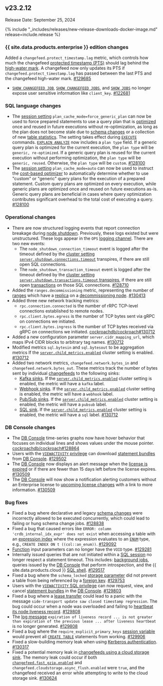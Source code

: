 ## v23.2.12

Release Date: September 25, 2024

{% include "_includes/releases/new-release-downloads-docker-image.md" release=include.release %}

<h3 id="v23-2-12-{{-site.data.products.enterprise-}}-edition-changes">{{ site.data.products.enterprise }} edition changes</h3>

 Added a `changefeed.protect_timestamp.lag` metric, which controls how much the changefeed [protected timestamp (PTS)](/docs/v23.2/protect-changefeed-data.md) should lag behind the [high-water mark](/docs/v23.2/how-does-an-enterprise-changefeed-work.md). A changefeed now only updates its PTS if `changefeed.protect_timestamp.lag` has passed between the last PTS and the changefeed high-water mark. [#129685][#129685]
- [`SHOW CHANGEFEED JOB`](/docs/v23.2/show-jobs.md#show-changefeed-jobs), [`SHOW CHANGEFEED JOBS`](/docs/v23.2/show-jobs.md#show-changefeed-jobs), and [`SHOW JOBS`](/docs/v23.2/show-jobs.md) no longer expose user sensitive information like `client_key`. [#122681][#122681]

<h3 id="v23-2-12-sql-language-changes">SQL language changes</h3>

- The [session setting](/docs/v23.2/session-variables.md) `plan_cache_mode=force_generic_plan` can now be used to force prepared statements to use a query plan that is [optimized](/docs/v23.2/cost-based-optimizer.md) once and reused in future executions without re-optimization, as long as the plan does not become stale due to [schema changes](/docs/v23.2/online-schema-changes.md) or a collection of new [table statistics](/docs/v23.2/show-statistics.md). The setting takes effect during [`EXECUTE`](/docs/v23.2/sql-grammar.md#execute_stmt) commands. [`EXPLAIN ANALYZE`](/docs/v23.2/explain-analyze.md) now includes a `plan type` field. If a generic query plan is optimized for the current execution, the `plan type` will be `generic, re-optimized`. If a generic query plan is reused for the current execution without performing optimization, the `plan type` will be `generic, reused`. Otherwise, the `plan type` will be `custom`. [#128100][#128100]
- The [session setting](/docs/v23.2/session-variables.md) `plan_cache_mode=auto` can now be used to instruct the [cost-based optimizer](/docs/v23.2/cost-based-optimizer.md) to automatically determine whether to use "custom" or "generic" query plans for the execution of a prepared statement. Custom query plans are optimized on every execution, while generic plans are optimized once and reused on future executions as-is. Generic query plans are beneficial in cases where query optimization contributes significant overhead to the total cost of executing a query. [#128100][#128100]

<h3 id="v23-2-12-operational-changes">Operational changes</h3>

- There are now structured logging events that report connection breakage during [node shutdown](/docs/v23.2/node-shutdown.md). Previously, these logs existed but were unstructured. These logs appear in the `OPS` [logging channel](/docs/v23.2/logging-overview.md#logging-channels). There are two new events:
  - The `node_shutdown_connection_timeout` event is logged after the timeout defined by the [cluster setting `server.shutdown.connections.timeout`](/docs/v23.2/cluster-settings.md#setting-server-shutdown-connection-wait) transpires, if there are still open SQL connections.
  - The `node_shutdown_transaction_timeout` event is logged after the timeout defined by the [cluster setting `server.shutdown.transactions.timeout` transpires](/docs/v23.2/cluster-settings.md#setting-server-shutdown-query-wait), if there are still open [transactions](/docs/v23.2/transactions.md) on those SQL connections. [#128710][#128710]
- Added the `ranges.decommissioning` metric, representing the number of [ranges](/docs/v23.2/architecture/overview.md#architecture-range) which have a [replica](/docs/v23.2/architecture/overview.md#architecture-replica) on a [decommissioning node](/docs/v23.2/cockroach-node.md#decommission-nodes). [#130413][#130413]
- Added three new network tracking metrics:
  - `rpc.connection.connected` is the number of rRPC TCP-level connections established to remote nodes.
  - `rpc.client.bytes.egress` is the number of TCP bytes sent via gRPC on connections we initiated.
  - `rpc.client.bytes.ingress` is the number of TCP bytes received via gRPC on connections we initiated. [cockroachdb/cockroach#130712][#130712]
- Added a new configuration parameter `server.cidr_mapping_url`, which maps IPv4 CIDR blocks to arbitrary tag names. [#130712][#130712]
- Modified metrics `sql.bytesin` and `sql.bytesout` to be aggregation metrics If the [`server.child_metrics.enabled`](/docs/v23.2/cluster-settings.md#setting-server-child-metrics-enabled) cluster setting is enabled. [#130712][#130712]
- Added two network metrics, `changefeed.network.bytes_in` and `changefeed.network.bytes_out`. These metrics track the number of bytes sent by individual [changefeeds](/docs/v23.2/create-and-configure-changefeeds.md) to the following sinks:
  - [Kafka sinks](/docs/v23.2/changefeed-sinks.md#kafka). If the [`server.child_metrics.enabled`](/docs/v23.2/cluster-settings.md#setting-server-child-metrics-enabled) cluster setting is enabled, the metric will have a `kafka` label.
  - [Webhook sinks](/docs/v23.2/changefeed-sinks.md#webhook-sink). If the [`server.child_metrics.enabled`](/docs/v23.2/cluster-settings.md#setting-server-child-metrics-enabled) cluster setting is enabled, the metric will have a `webhook` label.
  - [Pub/Sub sinks](/docs/v23.2/changefeed-sinks.md#google-cloud-pub-sub). If the [`server.child_metrics.enabled`](/docs/v23.2/cluster-settings.md#setting-server-child-metrics-enabled) cluster setting is enabled, the metric will have a `pubsub` label.
  - [SQL sink](/docs/v23.2/changefeed-for.md). If the [`server.child_metrics.enabled`](/docs/v23.2/cluster-settings.md#setting-server-child-metrics-enabled) cluster setting is enabled, the metric will have a `sql` label. [#130712][#130712]

<h3 id="v23-2-12-db-console-changes">DB Console changes</h3>

- The [DB Console](/docs/v23.2/ui-overview-dashboard.md) time-series graphs now have hover behavior that focuses on individual lines and shows values under the mouse pointer. [cockroachdb/cockroach#128864][#128864]
- Users with the [`VIEWACTIVITY` privilege](/docs/v23.2/security-reference/authorization.md#viewactivity) can download [statement bundles](/docs/v23.2/explain-analyze.md) from [DB Console](/docs/v23.2/ui-overview.md). [#129502][#129502]
- The [DB Console](/docs/v23.2/ui-overview.md) now displays an alert message when the [license is expired](/docs/v23.2/licensing-faqs.md#monitor-for-license-expiry) or if there are fewer than 15 days left before the license expires. [#130509][#130509]
- The [DB Console](/docs/v23.2/ui-overview.md) will now show a notification alerting customers without an Enterprise license to [upcoming license changes](https://www.cockroachlabs.com/enterprise-license-update/) with a link to more information. [#130509][#130509]

<h3 id="v23-2-12-bug-fixes">Bug fixes</h3>

- Fixed a bug where declarative and legacy [schema changes](/docs/v23.2/online-schema-changes.md) were incorrectly allowed to be executed concurrently, which could lead to failing or hung schema change jobs. [#128838][#128838]
- Fixed a bug that caused errors like `ERROR: column 'crdb_internal_idx_expr' does not exist` when accessing a table with an [expression index](/docs/v23.2/expression-indexes.md) where the expression evaluates to an [`ENUM`](/docs/v23.2/enum.md) type, e.g., `CREATE INDEX ON t ((col::an_enum))`. [#129092][#129092]
- [Function](/docs/v23.2/user-defined-functions.md) input parameters can no longer have the `VOID` type. [#129281][#129281]
- Internally issued queries that are not initiated within a [SQL session](/docs/v23.2/show-sessions.md) no longer respect a statement timeout. This includes: [background jobs](/docs/v23.2/show-jobs.md), queries issued by the [DB Console](/docs/v23.2/ui-overview.md) that perform introspection, and the {{ site.data.products.cloud }} [SQL shell](sql-shell.md). [#129517][#129517]
- Fixed a bug where the `schema_locked` [storage parameter](/docs/v23.2/with-storage-parameter.md) did not prevent a table from being referenced by a [foreign key](/docs/v23.2/foreign-key.md). [#129753][#129753]
- Users with the [`VIEWACTIVITY` SQL privilege](/docs/v23.2/security-reference/authorization.md#viewactivity) can now request, view, and cancel [statement bundles](/docs/v23.2/explain-analyze.md) in the [DB Console](/docs/v23.2/ui-overview.md). [#129803][#129803]
- Fixed a bug where a [lease transfer](/docs/v23.2/architecture/replication-layer.md#epoch-based-leases-table-data) could lead to a panic with the message `side-transport update saw closed timestamp regression`. The bug could occur when a node was overloaded and failing to [heartbeat its node liveness record](/docs/v23.2/cluster-setup-troubleshooting.md#node-liveness-issues). [#129808][#129808]
- The [log message](/docs/v23.2/logging-overview.md) `expiration of liveness record ... is not greater than expiration of the previous lease ... after liveness heartbeat` is no longer generated. [#129808][#129808]
- Fixed a bug where the `require_explicit_primary_keys` [session variable](/docs/v23.2/session-variables.md) would prevent all [`CREATE TABLE`](/docs/v23.2/create-table.md) statements from working. [#129906][#129906]
- Fixed a slow-building memory leak when using [Kerberos authentication](/docs/v23.2/gssapi_authentication.md). [#130317][#130317]
- Fixed a potential memory leak in [changefeeds using a cloud storage sink](/docs/v23.2/changefeed-examples.md#create-a-changefeed-connected-to-a-cloud-storage-sink). The memory leak could occur if both [`changefeed.fast_gzip.enabled`](/docs/v23.2/cluster-settings.md#setting-changefeed-fast-gzip-enabled) and `changefeed.cloudstorage.async_flush.enabled` were `true`, and the changefeed received an error while attempting to write to the cloud storage sink. [#130624][#130624]

[#122681]: https://github.com/cockroachdb/cockroach/pull/122681
[#128100]: https://github.com/cockroachdb/cockroach/pull/128100
[#128382]: https://github.com/cockroachdb/cockroach/pull/128382
[#128710]: https://github.com/cockroachdb/cockroach/pull/128710
[#128835]: https://github.com/cockroachdb/cockroach/pull/128835
[#128838]: https://github.com/cockroachdb/cockroach/pull/128838
[#128864]: https://github.com/cockroachdb/cockroach/pull/128864
[#129092]: https://github.com/cockroachdb/cockroach/pull/129092
[#129281]: https://github.com/cockroachdb/cockroach/pull/129281
[#129502]: https://github.com/cockroachdb/cockroach/pull/129502
[#129517]: https://github.com/cockroachdb/cockroach/pull/129517
[#129685]: https://github.com/cockroachdb/cockroach/pull/129685
[#129753]: https://github.com/cockroachdb/cockroach/pull/129753
[#129803]: https://github.com/cockroachdb/cockroach/pull/129803
[#129808]: https://github.com/cockroachdb/cockroach/pull/129808
[#129906]: https://github.com/cockroachdb/cockroach/pull/129906
[#130045]: https://github.com/cockroachdb/cockroach/pull/130045
[#130317]: https://github.com/cockroachdb/cockroach/pull/130317
[#130413]: https://github.com/cockroachdb/cockroach/pull/130413
[#130509]: https://github.com/cockroachdb/cockroach/pull/130509
[#130624]: https://github.com/cockroachdb/cockroach/pull/130624
[#130712]: https://github.com/cockroachdb/cockroach/pull/130712
